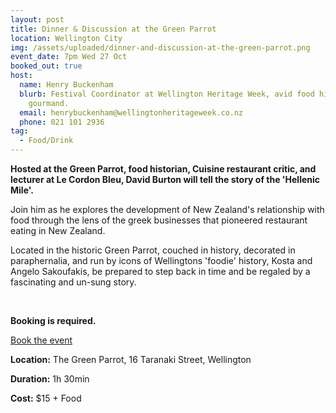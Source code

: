```yaml
---
layout: post
title: Dinner & Discussion at the Green Parrot
location: Wellington City
img: /assets/uploaded/dinner-and-discussion-at-the-green-parrot.png
event_date: 7pm Wed 27 Oct
booked_out: true
host:
  name: Henry Buckenham
  blurb: Festival Coordinator at Wellington Heritage Week, avid food historian and
    gourmand.
  email: henrybuckenham@wellingtonheritageweek.co.nz
  phone: 021 101 2936
tag:
  - Food/Drink
---
```

**Hosted at the Green Parrot, food historian, Cuisine restaurant critic, and lecturer at Le Cordon Bleu, David Burton will tell the story of the 'Hellenic Mile'.**

Join him as he explores the development of New Zealand's relationship with food through the lens of the greek businesses that pioneered restaurant eating in New Zealand.

Located in the historic Green Parrot, couched in history, decorated in paraphernalia, and run by icons of Wellingtons 'foodie' history, Kosta and Angelo Sakoufakis, be prepared to step back in time and be regaled by a fascinating and un-sung story.

<br>

**Booking is required.**

<a href="https://www.eventfinda.co.nz/2021/dinner-and-discussion-at-the-green-parrot/wellington" class="button">Book the event</a>

**Location:** The Green Parrot, 16 Taranaki Street, Wellington

**Duration:** 1h 30min

**Cost:** $15 + Food
